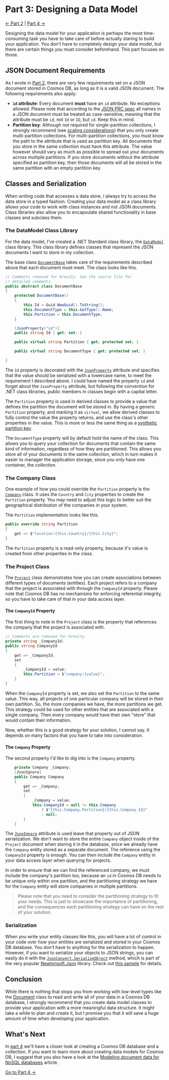 # Part 3: Designing a Data Model

[<- Part 2](Part02-readme.md) | [Part 4 ->](Part04-readme.md)

Designing the data model for your application is perhaps the most time-consuming task you have to take care of before actually staring to build your application. You don't have to completely design your data model, but there are certain things you must consider beforehand. This part focuses on those.

## JSON Document Requirements
As I wrote in [Part 2](Part02-readme.md), there are very few requirements set on a JSON document stored in Cosmos DB, as long as it is a valid JSON document. The following requirements also apply:

- **`id` attribute**: Every document **must** have an `id` attribute. No exceptions allowed. Please note that according to the [JSON PRC spec](https://jsonrpc.org/historical/json-rpc-1-1-alt.html#service-procedure-and-parameter-names) all names in a JSON document must be treated as case-sensitive, meaning that the attribute must be `id`, not `Id` or `ID`, but `id`. Keep this in mind.
- **Partition key**: Although not required for single-partition collections, I strongly recommend (see [scaling considerations](Part02-scaling.md)) that you only create multi-partition collections. For multi-partition collections, you must know the path to the attribute that is used as partition key. All documents that you store in the same collection must have this attribute. The value however should vary as much as possible to spread out your documents across multiple partitions. If you store documents without the attribute specified as partition key, then those documents will all be stored in the same partition with an empty partition key.

## Classes and Serialization
When writing code that accesses a data store, I always try to access the data store in a typed fashion. Creating your data model as a class library allows your code to work with class instances and not JSON documents. Class libraries also allow you to encapsulate shared functionality in base classes and subclass them.

### The DataModel Class Library
For the data model, I've created a .NET Standard class library, the [`DataModel`](DataModel/DataModel.csproj) class library. This class library defines classes that represent the JSON documents I want to store in my collection.

The base class [`DocumentBase`](DataModel/DocumentBase.cs) takes care of the requirements described above that each document must meet. The class looks like this.

``` C#
// Comments removed for brevity. See the source file for
// detailed comments.
public abstract class DocumentBase
{
    protected DocumentBase()
    {
        this.Id = Guid.NewGuid().ToString();
        this.DocumentType = this.GetType().Name;
        this.Partition = this.DocumentType;
    }

    [JsonProperty("id")]
    public string Id { get; set; }

    public virtual string Partition { get; protected set; }

    public virtual string DocumentType { get; protected set; }

}
```

The `Id` property is decorated with the [`JsonProperty`](https://www.newtonsoft.com/json/help/html/T_Newtonsoft_Json_JsonPropertyAttribute.htm) attribute and specifies that the value should be serialized with a lowercase name, to meet the requirement I described above. I could have named the property `id` and forget about the `JsonProperty` attribute, but following the convention for .NET class libraries, public members in classes begin with a capital letter.

The `Partition` property is used in derived classes to provide a value that defines the partition the document will be stored in. By having a generic `Partition` property, and marking it as `virtual`, we allow derived classes to fully control the value the property returns, and use the class's other properties in the value. This is more or less the same thing as a [synthetic partition key](https://docs.microsoft.com/en-us/azure/cosmos-db/synthetic-partition-keys).

The `DocumentType` property will by default hold the name of the class. This allows you to query your collection for documents that contain the same kind of information, regardless of how they are partitioned. This allows you store all of your documents in the same collection, which in turn makes it easier to manager the application storage, since you only have one container, the *collection*.

### The Company Class
One example of how you could override the `Partition` property is the [`Company`](DataModel/Company.cs) class. It uses the `Country` and `City` properties to create the `Partition` property. You may need to adjust this logic to better suit the geographical distribution of the companies in your system.

The `Partition` implementation looks like this.

``` C#
public override string Partition
{
    get => $"location:{this.Country}/{this.City}";
}

```

The `Partition` property is a read-only property, because it's value is created from other properties in the class.

### The Project Class
The [`Project`](DataModel/Project.cs) class demonstrates how you can create associations between different types of documents (entities). Each project refers to a company that the project is associated with through the `CompanyId` property. Please note that Cosmos DB has no mechanisms for enforcing referential integrity, so you have to take care of that in your
data access layer.

#### The `CompanyId` Property
The first thing to note in the `Project` class is the property that references the company that the project is associated with.

``` C#
// Comments are removed for brevity.
private string _CompanyId;
public string CompanyId
{
    get => _CompanyId;
    set
    {
        _CompanyId = value;
        this.Partition = $"company:{value}";
    }
}
```

When the `CompanyId` property is set, we also set the `Partition` to the same value. This way, all projects of one particular company will be stored in their own partition. So, the more companies we have, the more partitions we get. This strategy could be used for other entities that are associated with a single company. Then every company would have their own "store" that would contain their information.

Now, whether this is a good strategy for your solution, I cannot say. It depends on many factors that you have to take into consideration.

#### The `Company` Property
The second property I'd like to dig into is the `Company` property.

``` C#
    private Company _Company;
    [JsonIgnore]
    public Company Company
    {
        get => _Company;
        set
        {
            _Company = value;
            this.CompanyId = null != this.Company
                ? $"{this.Company.Partition}|{this.Company.Id}"
                : null;
        }
    }
```

The [`JsonIgnore`](https://www.newtonsoft.com/json/help/html/T_Newtonsoft_Json_JsonIgnoreAttribute.htm) attribute is used leave that property out of JSON serialization. We don't want to store the entire `Company` object inside of the `Project` document when storing it in the database, since we already have the `Company` entity stored as a separate document. The reference using the `CompanyId` property is enough. You can then include the `Company` entity in your data access layer when querying for projects.

In order to ensure that we can find the referenced company, we must include the company's partition too, because an `id` in Cosmos DB needs to be unique only within one partition, and the partitioning strategy we have for the `Company` entity will store companies in multiple partitions.

> Please note that you need to consider the partitioning strategy to fit your needs. This is just to showcase the importance of partitioning, and the consequences each partitioning strategy can have on the rest of your solution.

### Serialization
When you write your entity classes like this, you will have a lot of control in your code over how your entities are serialized and stored in your Cosmos DB database. You don't have to anything for the serialization to happen. However, if you want to serialize your objects to JSON strings, you can easily do it with the [`JsonConvert.SerializeObject`](https://www.newtonsoft.com/json/help/html/Overload_Newtonsoft_Json_JsonConvert_SerializeObject.htm) method, which is part of the very popular [Newtonsoft.Json](https://github.com/JamesNK/Newtonsoft.Json) library. Check out [this sample](https://www.newtonsoft.com/json/help/html/SerializeObject.htm) for details.

## Conclusion
While there is nothing that stops you from working with low-level types like the [Document](https://docs.microsoft.com/en-us/dotnet/api/microsoft.azure.documents.document) class to read and write all of your data in a Cosmos DB database, I strongly recommend that you create data model classes to provide your application with a more meaningful data structure. It might take a while to plan and create it, but I promise you that it will save a huge amount of time when developing your application.

## What's Next
In [part 4](Part04-readme.md) we'll have a closer look at creating a Cosmos DB database and a collection. If you want to learn more about creating data models for Cosmos DB, I suggest that you also have a look at the [Modeling document data for NoSQL databases](https://docs.microsoft.com/en-us/azure/cosmos-db/modeling-data) article.

[Go to Part 4 ->](Part04-readme.md)
